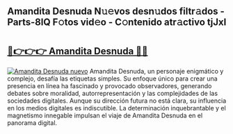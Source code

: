 ## Amandita Desnuda N𝚞𝚎vos desn𝚞dos filtr𝚊dos - Parts-8lQ F𝚘tos vid𝚎o - C𝚘ntenido atr𝚊ctivo tjJxI

# <h2><a href="http://mb54cb.tromn.icu/?c=Amandita+Desnuda">🔗👉👉👉 Amandita Desnuda 🔗🔗</a></h2>

[![Amandita Desnuda nuevo](https://i.imgur.com/pEAQMta.gif)](http://mb54cb.tromn.icu/?c=Amandita+Desnuda)
Amandita Desnuda, un personaje enigmático y complejo, desafía las etiquetas simples. Su enfoque único para crear una presencia en línea ha fascinado y provocado observadores, generando debates sobre moralidad, autorrepresentación y las complejidades de las sociedades digitales. Aunque su dirección futura no está clara, su influencia en los medios digitales es indiscutible. La determinación inquebrantable y el magnetismo innegable impulsan el viaje de Amandita Desnuda en el panorama digital.
